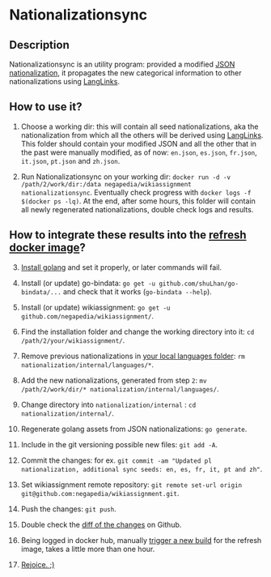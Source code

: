 Nationalizationsync
========

Description
-----------

Nationalizationsync is an utility program: provided a modified [JSON nationalization](https://github.com/negapedia/wikiassignment/tree/master/nationalization/internal/languages), it propagates the new categorical information to other nationalizations using [LangLinks](https://www.mediawiki.org/wiki/Manual:Langlinks_table).

How to use it?
-----------

1. Choose a working dir: this will contain all seed nationalizations, aka the nationalization from which all the others will be derived using [LangLinks](https://www.mediawiki.org/wiki/Manual:Langlinks_table). This folder should contain your modified JSON and all the other that in the past were manually modified, as of now: `en.json`, `es.json`, `fr.json`, `it.json`, `pt.json` and `zh.json`.

2. Run Nationalizationsync on your working dir: `docker run -d -v /path/2/work/dir:/data negapedia/wikiassignment nationalizationsync`. Eventually check progress with `docker logs -f $(docker ps -lq)`. At the end, after some hours, this folder will contain all newly regenerated nationalizations, double check logs and results.

How to integrate these results into the [refresh docker image](https://hub.docker.com/r/negapedia/negapedia)?
-----------

3. [Install golang](https://golang.org/doc/install) and set it properly, or later commands will fail.

4. Install (or update) go-bindata: `go get -u github.com/shuLhan/go-bindata/...` and check that it works (`go-bindata --help`).

5. Install (or update) wikiassignment: `go get -u github.com/negapedia/wikiassignment/`.

6. Find the installation folder and change the working directory into it: `cd /path/2/your/wikiassignment/`.

7. Remove previous nationalizations in [your local languages folder](https://github.com/negapedia/wikiassignment/tree/master/nationalization/internal/languages): `rm nationalization/internal/languages/*`.

8. Add the new nationalizations, generated from step `2`: `mv /path/2/work/dir/* nationalization/internal/languages/`.

9. Change directory into `nationalization/internal` : `cd nationalization/internal/`.

10. Regenerate golang assets from JSON nationalizations: `go generate`. 

11. Include in the git versioning possible new files: `git add -A`.

12. Commit the changes: for ex. `git commit -am "Updated pl nationalization, additional sync seeds: en, es, fr, it, pt and zh"`.

13. Set wikiassignment remote repository: `git remote set-url origin git@github.com:negapedia/wikiassignment.git`.

14. Push the changes: `git push`.

15. Double check the [diff of the changes](https://github.com/negapedia/wikiassignment/commits/master) on Github.

16. Being logged in docker hub, manually [trigger a new build](https://cloud.docker.com/u/negapedia/repository/docker/negapedia/negapedia/builds) for the refresh image, takes a little more than one hour.

17. [Rejoice. ;)](https://www.youtube.com/results?search_query=Monty+Python+-+Dirty+Hungarian+Phrasebook)